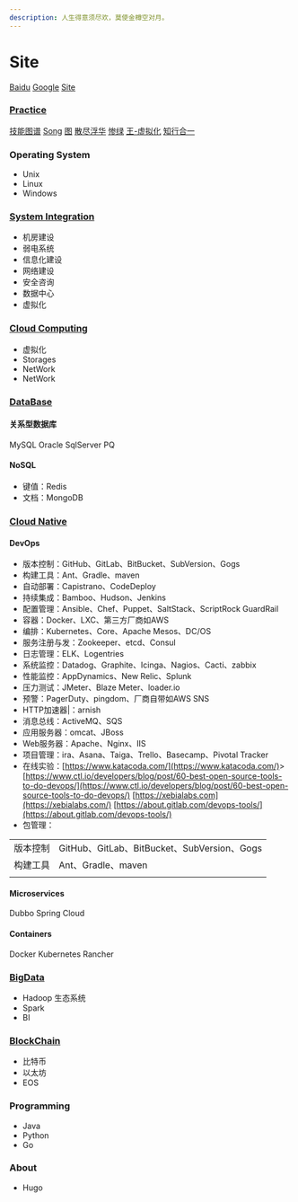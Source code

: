 ```yaml
---
description: 人生得意须尽欢，莫使金樽空对月。
---
```


# Site

[Baidu](http://www.baidu.com) [Google](http://www.google.com) [Site](https://github.com/aftree/Site)



### [Practice](http://www.cnblogs.com/aftree/)

[技能图谱](https://github.com/TeamStuQ/skill-map) [Song](https://jimmysong.io) [图](https://www.processon.com) [散尽浮华](https://www.cnblogs.com/kevingrace/) [惨绿](https://www.cnblogs.com/clsn/) [王-虚拟化](http://blog.51cto.com/wangchunhai) [知行合一](https://blog.csdn.net/liumiaocn)

### Operating System

* Unix
* Linux
* Windows

### [System Integration](https://si.lijun.in)

* 机房建设
* 弱电系统
* 信息化建设
* 网络建设
* 安全咨询
* 数据中心
* 虚拟化

### [Cloud Computing](https://cloud.lijun.in)

* 虚拟化
* Storages
* NetWork
* NetWork

### [DataBase](https://db.lijun.in)

#### 关系型数据库

MySQL Oracle SqlServer PQ

#### NoSQL

* 键值：Redis
* 文档：MongoDB

### [Cloud Native](https://cncf.lijun.in)

#### DevOps

* 版本控制：GitHub、GitLab、BitBucket、SubVersion、Gogs
* 构建工具：Ant、Gradle、maven
* 自动部署：Capistrano、CodeDeploy
* 持续集成：Bamboo、Hudson、Jenkins
* 配置管理：Ansible、Chef、Puppet、SaltStack、ScriptRock GuardRail
* 容器：Docker、LXC、第三方厂商如AWS
* 编排：Kubernetes、Core、Apache Mesos、DC/OS
* 服务注册与发：Zookeeper、etcd、Consul
* 日志管理：ELK、Logentries
* 系统监控：Datadog、Graphite、Icinga、Nagios、Cacti、zabbix
* 性能监控：AppDynamics、New Relic、Splunk
* 压力测试：JMeter、Blaze Meter、loader.io
* 预警：PagerDuty、pingdom、厂商自带如AWS SNS
* HTTP加速器\|：arnish
* 消息总线：ActiveMQ、SQS
* 应用服务器：omcat、JBoss
* Web服务器：Apache、Nginx、IIS
* 项目管理：ira、Asana、Taiga、Trello、Basecamp、Pivotal Tracker
* 在线实验：[https://www.katacoda.com/](https://www.katacoda.com/)&gt; [https://www.ctl.io/developers/blog/post/60-best-open-source-tools-to-do-devops/](https://www.ctl.io/developers/blog/post/60-best-open-source-tools-to-do-devops/) [https://xebialabs.com](https://xebialabs.com/) [https://about.gitlab.com/devops-tools/](https://about.gitlab.com/devops-tools/)
* 包管理：

|  |  |
| :--- | :--- |
| 版本控制 | GitHub、GitLab、BitBucket、SubVersion、Gogs |
| 构建工具 | Ant、Gradle、maven |
|  |  |

#### Microservices

Dubbo Spring Cloud

#### Containers

Docker Kubernetes Rancher

### [BigData](http://localhost:1313/%E5%A4%A7%E6%95%B0%E6%8D%AE/)

* Hadoop 生态系统
* Spark
* BI

### [BlockChain](https://bc.lijun.in)

* 比特币
* 以太坊
* EOS

### Programming

* Java
* Python
* Go

### About

* Hugo

